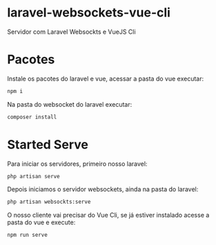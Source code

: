 # laravel-websockets-vue-cli
Servidor com Laravel Websockts e VueJS Cli

# Pacotes
Instale os pacotes do laravel e vue, acessar a pasta do vue executar:
```bash
npm i
```
Na pasta do websocket do laravel executar:
```bash
composer install
```
# Started Serve
Para iniciar os servidores, primeiro nosso laravel:
```bash
php artisan serve
```
Depois iniciamos o servidor websockets, ainda na pasta do laravel:
```bash
php artisan websockts:serve
```

O nosso cliente vai precisar do Vue Cli, se já estiver instalado acesse a pasta do vue e execute:
```bash
npm run serve
```
